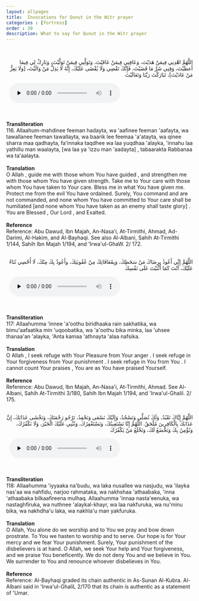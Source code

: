 ```yaml
---
layout: allpages
title:  Invocations for Qunut in the Witr prayer
categories : [fortress]
order : 30
description: What to say for Qunut in the Witr prayer
---
```

&nbsp;
<div class="arabictext" dir="RTL">

اللَّهُمَّ اهْدِنِي فِيمَنْ هَدَيْتَ، وَعَافِنِي فِيمَنْ عَافَيْتَ، وَتَوَلَّنِي فِيمَنْ تَوَلَّيْتَ، وَبَارِكْ لِي فِيمَا أَعطَيْتَ، وَقِنِي شَرَّ مَا قَضَيْتَ، فَإِنَّكَ تَقْضِي وَلَا يُقْضَى عَلَيْكَ، إِنَّهُ لَا يَذِلُّ مَنْ وَالَيْتَ، [وَلَا يَعِزُّ مَنْ عَادَيْتَ]، تَبَارَكْتَ رَبَّنَا وَتَعَالَيْتَ

</div>
&nbsp;


<audio controls  preload="none">
  <source src="{{ site.baseurl }}/audio/fortress/116.mp3" type="audio/mpeg">
Your browser does not support the audio element.
</audio>


&nbsp;
<div class="duaextra" tabindex="0">
<div><strong>Transliteration</strong></div>
<div class="extra">116. Allaahum-mahdinee feeman hadayta, wa 'aafinee feeman 'aafayta, wa tawallanee feeman tawallayta, wa baarik lee feemaa 'a'atayta, wa qinee sharra maa qadhayta, fa'innaka taqdhee wa laa yuqdhaa 'alayka, 'innahu laa yathillu man waalayta, [wa laa ya 'izzu man 'aadayta] , tabaarakta Rabbanaa wa ta'aalayta.</div>
</div>
&nbsp;
<div class="duaextra" tabindex="0">
<div><strong>Translation</strong></div>
<div class="extra">O Allah , guide me with those whom You have guided , and strengthen me with those whom You have given strength. Take me to Your care with those whom You have taken to Your care. Bless me in what You have given me. Protect me from the evil You have ordained. Surely, You command and are not commanded, and none whom You have committed to Your care shall be humiliated [and none whom You have taken as an enemy shall taste glory] . You are Blessed , Our Lord , and Exalted.</div>
</div>
&nbsp;
<div class="duaextra" tabindex="0">
<div><strong>Reference</strong></div>
<div class="extra">Reference: Abu Dawud, Ibn Majah, An-Nasa'i, At-Tirmithi, Ahmad, Ad-Darimi, Al-Hakim, and Al-Bayhaqi. See also Al-Albani, Sahih At-Tirmithi 1/144, Sahih Ibn Majah 1/194, and 'Irwa'ul-GhaW. 2/ 172.</div>
</div>
&nbsp;
<div class="arabictext" dir="RTL">

اللَّهُمَّ إِنِّي أَعُوذُ بِرِضَاكَ مَنْ سَخَطِكَ، وَبِمُعَافَاتِكَ مِنْ عُقُوبَتِكَ، وأَعُوذُ بِكَ مِنْكَ، لَا أُحْصِي ثَنَاءً عَلَيْكَ، أَنْتَ كَمَا أَثْنَيْتَ عَلَى نَفْسِكَ

</div>
&nbsp;


<audio controls  preload="none">
  <source src="{{ site.baseurl }}/audio/fortress/117.mp3" type="audio/mpeg">
Your browser does not support the audio element.
</audio>


&nbsp;
<div class="duaextra" tabindex="0">
<div><strong>Transliteration</strong></div>
<div class="extra">117: Allaahumma 'innee 'a'oothu biridhaaka rain sakhatika, wa bimu'aafaatika min 'uqoobatika, wa 'a'oothu bika minka, laa 'uhsee thanaa'an 'alayka, 'Anta kamaa 'athnayta 'alaa nafsika.</div>
</div>
&nbsp;
<div class="duaextra" tabindex="0">
<div><strong>Translation</strong></div>
<div class="extra">O Allah , I seek refuge with Your Pleasure from Your anger . I seek refuge in Your forgiveness from Your punishment . I seek refuge in You from You . I cannot count Your praises , You are as You have praised Yourself.</div>
</div>
&nbsp;
<div class="duaextra" tabindex="0">
<div><strong>Reference</strong></div>
<div class="extra">Reference: Abu Dawud, Ibn Majah, An-Nasa'i, At-Tirmithi, Ahmad. See Al-Albani, Sahih At-Tirmithi 3/180, Sahih Ibn Majah 1/194, and 'Irwa'ul-Ghalil. 2/ 175.</div>
</div>
&nbsp;
<div class="arabictext" dir="RTL">

اللَّهُمَّ إِيَّاكَ نَعْبُدُ، وَلَكَ نُصَلِّي وَنَسْجُدُ، وَإِلَيْكَ نَسْعَى وَنَحْفِدُ، نَرْجُو رَحْمَتَكَ، وَنَخْشَى عَذَابَكَ، إِنَّ عَذَابَكَ بِالْكَافِرِينَ مُلْحَقٌ. اللَّهُمَّ إِنَّا نَسْتَعِينُكَ، وَنَسْتَغْفِرُكَ، وَنُثْنِي عَلَيْكَ الْخَيْرَ، وَلَا نَكْفُرُكَ، وَنُؤْمِنُ بِكَ وَنَخْضَعُ لَكَ، وَنَخْلَعُ مَنْ يَكْفُرُكَ

</div>
&nbsp;


<audio controls  preload="none">
  <source src="{{ site.baseurl }}/audio/fortress/118.mp3" type="audio/mpeg">
Your browser does not support the audio element.
</audio>


&nbsp;
<div class="duaextra" tabindex="0">
<div><strong>Transliteration</strong></div>
<div class="extra">118: Allaahumma 'iyyaaka na'budu, wa laka nusallee wa nasjudu, wa 'ilayka nas'aa wa nahfidu, narjoo rahmataka, wa nakhshaa 'athaabaka, 'inna 'athaabaka bilkaafireena mulhaq. Allaahumma 'innaa nasta'eenuka, wa nastaghfiruka, wa nuthnee 'alaykal-khayr, wa laa nakfuruka, wa nu'minu bika, wa nakhdha'u laka, wa nakhla'u man yakfuruka.</div>
</div>
&nbsp;
<div class="duaextra" tabindex="0">
<div><strong>Translation</strong></div>
<div class="extra">O Allah, You alone do we worship and to You we pray and bow down prostrate. To You we hasten to worship and to serve. Our hope is for Your mercy and we fear Your punishment. Surely, Your punishment of the disbelievers is at hand. O Allah, we seek Your help and Your forgiveness, and we praise You beneficently. We do not deny You and we believe in You. We surrender to You and renounce whoever disbelieves in You.</div>
</div>
&nbsp;
<div class="duaextra" tabindex="0">
<div><strong>Reference</strong></div>
<div class="extra">Reference: Al-Bayhaqi graded its chain authentic in As-Sunan Al-Kubra. Al-Albani said in 'Irwa'ul-GhaliL 2/170 that its chain is authentic as a statement of 'Umar.</div>
</div>
